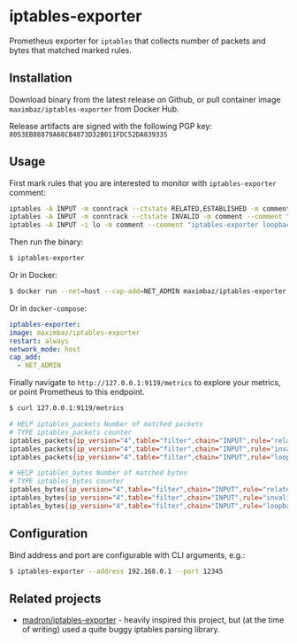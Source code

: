 # iptables-exporter

Prometheus exporter for `iptables` that collects number of packets and bytes that matched marked rules.

## Installation

Download binary from the latest release on Github, or pull container image `maximbaz/iptables-exporter` from Docker Hub.

Release artifacts are signed with the following PGP key: `8053EB88879A68CB4873D32B011FDC52DA839335`

## Usage

First mark rules that you are interested to monitor with `iptables-exporter` comment:

```sh
iptables -A INPUT -m conntrack --ctstate RELATED,ESTABLISHED -m comment --comment "iptables-exporter related,established" -j ACCEPT
iptables -A INPUT -m conntrack --ctstate INVALID -m comment --comment "iptables-exporter invalid" -j DROP
iptables -A INPUT -i lo -m comment --comment "iptables-exporter loopback" -j ACCEPT
```

Then run the binary:

```sh
$ iptables-exporter
```

Or in Docker:

```sh
$ docker run --net=host --cap-add=NET_ADMIN maximbaz/iptables-exporter
```

Or in `docker-compose`:

```yaml
iptables-exporter:
image: maximbaz/iptables-exporter
restart: always
network_mode: host
cap_add:
  - NET_ADMIN
```

Finally navigate to `http://127.0.0.1:9119/metrics` to explore your metrics, or point Prometheus to this endpoint.

```sh
$ curl 127.0.0.1:9119/metrics

# HELP iptables_packets Number of matched packets
# TYPE iptables_packets counter
iptables_packets{ip_version="4",table="filter",chain="INPUT",rule="related,established"} 277108
iptables_packets{ip_version="4",table="filter",chain="INPUT",rule="invalid"} 732
iptables_packets{ip_version="4",table="filter",chain="INPUT",rule="loopback"} 1198

# HELP iptables_bytes Number of matched bytes
# TYPE iptables_bytes counter
iptables_bytes{ip_version="4",table="filter",chain="INPUT",rule="related,established"} 103651838
iptables_bytes{ip_version="4",table="filter",chain="INPUT",rule="invalid"} 7669
iptables_bytes{ip_version="4",table="filter",chain="INPUT",rule="loopback"} 104737
```

## Configuration

Bind address and port are configurable with CLI arguments, e.g.:

```sh
$ iptables-exporter --address 192.168.0.1 --port 12345
```

## Related projects

- [madron/iptables-exporter](https://github.com/madron/iptables-exporter) - heavily inspired this project, but (at the time of writing) used a quite buggy iptables parsing library.

